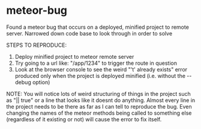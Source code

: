 # meteor-bug
Found a meteor bug that occurs on a deployed, minified project to remote server. Narrowed down code base to look through in order to solve



STEPS TO REPRODUCE:

1. Deploy minified project to meteor remote server
2. Try going to a url like: "/app/1234" to trigger the route in question
3. Look at the browser console to see the weird "'t' already exists" error produced only when the project is deployed minified (i.e. without the --debug option)


NOTE: You will notice lots of weird structuring of things in the project such as "|| true" or a line that looks like it doesnt do anything.
Almost every line in the project needs to be there as far as I can tell to reproduce the bug. Even changing the names of the meteor methods being called to something else (regardless of it existing or not) will cause the error to fix itself.


